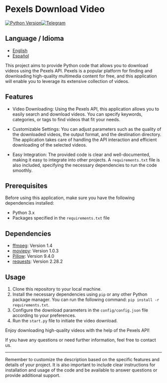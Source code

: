 # Pexels Download Video

[![Python Version](https://img.shields.io/badge/python-3.9%2B-blue.svg)](https://www.python.org/downloads/)[![Telegram](https://img.shields.io/badge/Telegram-xaxole98-blue.svg)](https://t.me/xaxole98)

## Language / Idioma

- [English](README.md)
- [Español](README_ES.md)

This project aims to provide Python code that allows you to download videos using the Pexels API. Pexels is a popular platform for finding and downloading high-quality multimedia content for free, and this application will enable you to leverage its extensive collection of videos.

## Features

- Video Downloading: Using the Pexels API, this application allows you to easily search and download videos. You can specify keywords, categories, or tags to find videos that fit your needs.

- Customizable Settings: You can adjust parameters such as the quality of the downloaded videos, the output format, and the destination directory. The application takes care of handling the API interaction and efficient downloading of the selected videos.

- Easy Integration: The provided code is clear and well-documented, making it easy to integrate into other projects. A `requirements.txt` file is also included, specifying the necessary dependencies to run the code smoothly.

## Prerequisites

Before using this application, make sure you have the following dependencies installed:

- Python 3.x
- Packages specified in the `requirements.txt` file

## Dependencies

- [ffmpeg](https://ffmpeg.org/): Version 1.4
- [moviepy](https://pypi.org/project/moviepy/): Version 1.0.3
- [Pillow](https://python-pillow.org/): Version 9.4.0
- [requests](https://pypi.org/project/requests/): Version 2.28.2

## Usage

1. Clone this repository to your local machine.
2. Install the necessary dependencies using `pip` or any other Python package manager. You can run the following command: `pip install -r requirements.txt`.
3. Configure the download parameters in the `config/config.json` file according to your preferences.
4. Run the `start.py` file to initiate the video download.

Enjoy downloading high-quality videos with the help of the Pexels API!

If you have any questions or need further information, feel free to contact us.

---
Remember to customize the description based on the specific features and details of your project. It is also important to include clear instructions for installation and usage of the code and be available to answer questions or provide additional support.

